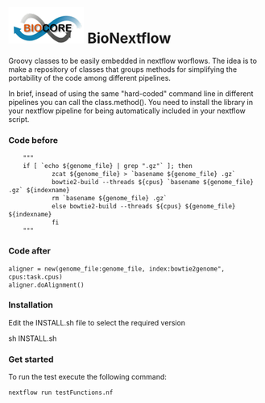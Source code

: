 # ![BioNextflow](https://github.com/CRG-CNAG/BioCoreMiscOpen/blob/master/logo/biocore-logo_small.png) BioNextflow

Groovy classes to be easily embedded in nextflow worflows. 
The idea is to make a repository of classes that groups methods for simplifying the portability of the code among different pipelines. 

In brief, insead of using the same "hard-coded" command line in different pipelines you can call the class.method().
You need to install the library in your nextflow pipeline for being automatically included in your nextflow script.


### Code before

        """
        if [ `echo ${genome_file} | grep ".gz"` ]; then 
                zcat ${genome_file} > `basename ${genome_file} .gz`
                bowtie2-build --threads ${cpus} `basename ${genome_file} .gz` ${indexname}
                rm `basename ${genome_file} .gz`
                else bowtie2-build --threads ${cpus} ${genome_file} ${indexname}
                fi
        """

### Code after
    aligner = new(genome_file:genome_file, index:bowtie2genome", cpus:task.cpus)
    aligner.doAlignment()

### Installation
Edit the INSTALL.sh file to select the required version

  sh INSTALL.sh 

### Get started 

To run the test execute the following command: 

    nextflow run testFunctions.nf
